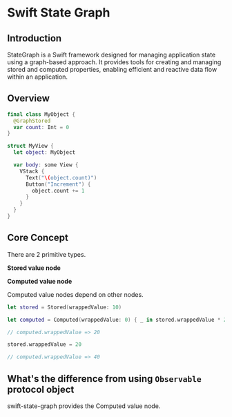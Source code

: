# Swift State Graph

## Introduction

StateGraph is a Swift framework designed for managing application state using a graph-based approach. It provides tools for creating and managing stored and computed properties, enabling efficient and reactive data flow within an application.

## Overview

```swift
final class MyObject {
  @GraphStored
  var count: Int = 0
}
```

```swift
struct MyView {
  let object: MyObject

  var body: some View {
    VStack {
      Text("\(object.count)")
      Button("Increment") {
        object.count += 1
      }
    }
  }
}
```

## Core Concept

There are 2 primitive types.

**Stored value node**

**Computed value node**

Computed value nodes depend on other nodes.

```swift
let stored = Stored(wrappedValue: 10)

let computed = Computed(wrappedValue: 0) { _ in stored.wrappedValue * 2 }

// computed.wrappedValue => 20

stored.wrappedValue = 20

// computed.wrappedValue => 40
```

## What's the difference from using `Observable` protocol object

swift-state-graph provides the Computed value node.
